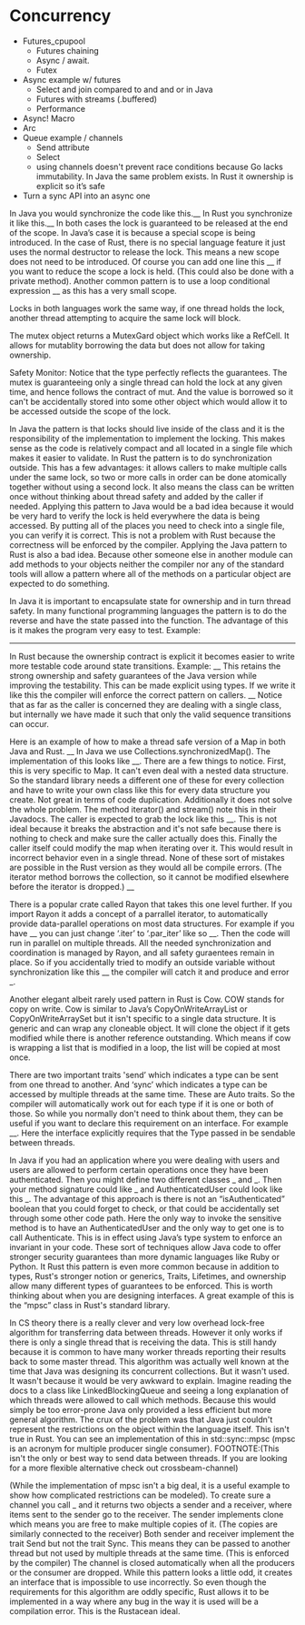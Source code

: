 # Concurrency

  * Futures_cpupool
    * Futures chaining
    * Async / await.
    * Futex
  * Async example w/ futures
    * Select and join compared to and and or in Java 
    * Futures with streams (.buffered)
    * Performance
  * Async! Macro
  * Arc
  * Queue example / channels
    * Send attribute
    * Select
    * using channels doesn't prevent race conditions because Go lacks immutability. In Java the same problem exists. In Rust it ownership is explicit so it’s safe
  * Turn a sync API into an async one

In Java you would synchronize the code like this.__ In Rust you synchronize it like this.__  In both cases the lock is guaranteed to be released at the end of the scope. In Java’s case it is because a special scope is being introduced. In the case of Rust, there is no special language feature it just uses the normal destructor to release the lock. This means a new scope does not need to be introduced. Of course you can add one line this __ if you want to reduce the scope a lock is held. (This could also be done with a private method). Another common pattern is to use a loop conditional expression __ as this has a very small scope.

Locks in both languages work the same way, if one thread holds the lock, another thread attempting to acquire the same lock will block. 

The mutex object returns a MutexGard object which works like a RefCell. It allows for mutablity borrowing the data but does not allow for taking ownership.

Safety Monitor: Notice that the type perfectly reflects the guarantees. The mutex is guaranteeing only a single thread can hold the lock at any given time, and hence follows the contract of mut. And the value is borrowed so it can't be accidentally stored into some other object which would allow it to be accessed outside the scope of the lock. 

In Java the pattern is that locks should live inside of the class and it is the responsibility of the implementation to implement the locking. This makes sense as the code is relatively compact and all located in a single file which makes it easier to validate. In Rust the pattern is to do synchronization outside. This has a few advantages: it allows callers to make multiple calls under the same lock, so two or more calls in order can be done atomically together without using a second lock. It also means the class can be written once without thinking about thread safety and added by the caller if needed. Applying this pattern to Java would be a bad idea because it would be very hard to verify the lock is held everywhere the data is being accessed. By putting all of the places you need to check into a single file, you can verify it is correct. This is not a problem with Rust because the correctness will be enforced by the compiler. Applying the Java pattern to Rust is also a bad idea. Because other someone else in another module can add methods to your objects neither the compiler nor any of the standard tools will allow a pattern where all of the methods on a particular object are expected to do something.


In Java it is important to encapsulate state for ownership and in turn thread safety. In many functional programming languages the pattern is to do the reverse and have the state passed into the function. The advantage of this is it makes the program very easy to test. Example:
___
In Rust because the ownership contract is explicit it becomes easier to write more testable code around state transitions. Example:
__
This retains the strong ownership and safety guarantees of the Java version while improving the testability.
This can be made explicit using types. If we write it like this the compiler will enforce the correct pattern on callers.
__
Notice that as far as the caller is concerned they are dealing with a single class, but internally we have made it such that only the valid sequence transitions can occur.


Here is an example of how to make a thread safe version of a Map in both Java and Rust. __ In Java we use Collections.synchronizedMap(). The implementation of this looks like __. There are a few things to notice. First, this is very specific to Map. It can't even deal with a nested data structure. So the standard library needs a different one of these for every collection and have to write your own class like this for every data structure you create. Not great in terms of code duplication. Additionally it does not solve the whole problem. The method iterator() and stream() note this in their Javadocs. The caller is expected to grab the lock like this __. This is not ideal because it breaks the abstraction and it's not safe because there is nothing to check and make sure the caller actually does this. Finally the caller itself could modify the map when iterating over it. This would result in incorrect behavior even in a single thread. None of these sort of mistakes are possible in the Rust version as they would all be compile errors. (The iterator method borrows the collection, so it cannot be modified elsewhere before the iterator is dropped.) __

There is a popular crate called Rayon that takes this one level further. If you import Rayon it adds a concept of a parrallel iterator, to automatically provide data-parallel operations on most data structures. For example if you have __ you can just change ‘.iter’ to ‘.par_iter’ like so __. Then the code will run in parallel on multiple threads. All the needed synchronization and coordination is managed by Rayon, and all safety guraentees remain in place. So if you accidentally tried to modify an outside variable without synchronization like this __ the compiler will catch it and produce and error _.

Another elegant albeit rarely used pattern in Rust is Cow. COW stands for copy on write. Cow is similar to Java’s CopyOnWriteArrayList or CopyOnWriteArraySet but it isn't specific to a single data structure. It is generic and can wrap any cloneable object. It will clone the object if it gets modified while there is another reference outstanding. Which means if cow is wrapping a list that is modified in a loop, the list will be copied at most once.


There are two important traits 'send’ which indicates a type can be sent from one thread to another. And ‘sync’ which indicates a type can be accessed by multiple threads at the same time. These are Auto traits. So the compiler will automatically work out for each type if it is one or both of those. So while you normally don't need to think about them, they can be useful if you want to declare this requirement on an interface. For example __. Here the interface explicitly requires that the Type passed in be sendable between threads.


In Java if you had an application where you were dealing with users and users are allowed to perform certain operations once they have been authenticated. Then you might define two different classes _ and _. Then your method signature could like _ and AuthenticatedUser could look like this _. The advantage of this approach is there is not an “isAuthenticated” boolean that you could forget to check, or that could be accidentally set through some other code path. Here the only way to invoke the sensitive method is to have an AuthenticatedUser and the only way to get one is to call Authenticate. This is in effect using Java’s type system to enforce an invariant in your code. These sort of techniques allow Java code to offer stronger security guarantees than more dynamic languages like Ruby or Python. It Rust this pattern is even more common because in addition to types, Rust's stronger notion or generics, Traits, Lifetimes, and ownership allow many different types of guarantees to be enforced. This is worth thinking about when you are designing interfaces. A great example of this is the “mpsc” class in Rust's standard library.

In CS theory there is a really clever and very low overhead lock-free algorithm for transferring data between threads. However it only works if there is only a single thread that is receiving the data. This is still handy because it is common to have many worker threads reporting their results back to some master thread. This algorithm was actually well known at the time that Java was designing its concurrent collections. But it wasn't used. It wasn't because it would be very awkward to explain. Imagine reading the docs to a class like LinkedBlockingQueue and seeing a long explanation of which threads were allowed to call which methods. Because this would simply be too error-prone Java only provided a less efficient but more general algorithm. The crux of the problem was that Java just couldn't represent the restrictions on the object within the language itself. This isn't true in Rust. You can see an implementation of this in std::sync::mpsc (mpsc is an acronym for multiple producer single consumer). FOOTNOTE:(This isn't the only or best way to send data between threads. If you are looking for a more flexible alternative check out crossbeam-channel)

(While the implementation of mpsc isn't a big deal, it is a useful example to show how complicated restrictions can be modeled). To create sure a channel you call _ and it returns two objects a sender and a receiver, where items sent to the sender go to the receiver. The sender implements clone which means you are free to make multiple copies of it. (The copies are similarly connected to the receiver) Both sender and receiver implement the trait Send but not the trait Sync. This means they can be passed to another thread but not used by multiple threads at the same time. (This is enforced by the compiler) The channel is closed automatically when all the producers or the consumer are dropped. While this pattern looks a little odd, it creates an interface that is impossible to use incorrectly. So even though the requirements for this algorithm are oddly specific, Rust allows it to be implemented in a way where any bug in the way it is used will be a compilation error. This is the Rustacean ideal. 